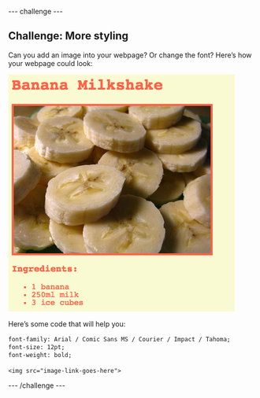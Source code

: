 \--- challenge \---

## Challenge: More styling

Can you add an image into your webpage? Or change the font? Here’s how your webpage could look:

![captura de pantalla](images/recipe-final.png)

Here’s some code that will help you:

    font-family: Arial / Comic Sans MS / Courier / Impact / Tahoma;
    font-size: 12pt;
    font-weight: bold;
    
    <img src="image-link-goes-here">
    

\--- /challenge \---